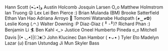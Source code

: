 Hann Scott (•̀ᴗ•́)و
Austin Holcomb
Josquin Larsen O_o
Matthew Holmstrom
Ian Truong 😜
Lex Lei
Ben Pierce :)
Brian Mulanda (BM)
Brooke Satterfield
Ethan Van Hao
Adriana Arroyo 🌴
Tomomi Watanabe Hudspath (◕‿◕✿)
Leslie Kong (.ᴖ.)
Walter Downing :P
Diaz-Diaz ( ╹ -╹)?
Richard Phan :)
Benjamin Li 🏄 
Ben Kahl <*_*>
Justice Oneel
Humberto Pineda ಠ_ಠ
Mitchell Davis |(• ◡•)|(❍ᴥ❍
John Klucinec
Dan Hambor ( •⌄• )
Tyler Eto
Madelyn Lazar (*u*)
Ersan Ustundag
Ji Mun
Skyler Bass